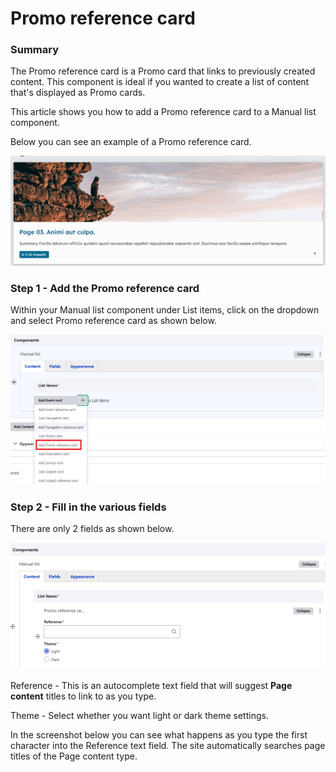 # Promo reference card

### Summary <a href="#promoreferencecardcomponent-summary" id="promoreferencecardcomponent-summary"></a>

The Promo reference card is a Promo card that links to previously created content. This component is ideal if you wanted to create a list of content that's displayed as Promo cards.&#x20;

This article shows you how to add a Promo reference card to a Manual list component.

Below you can see an example of a Promo reference card.

![](<../../../.gitbook/assets/image (40).png>)



### Step 1 - Add the Promo reference card <a href="#promoreferencecardcomponent-step1-addthepromoreferencecard" id="promoreferencecardcomponent-step1-addthepromoreferencecard"></a>

Within your Manual list component under List items, click on the dropdown and select Promo reference card as shown below.

![](<../../../.gitbook/assets/image (36).png>)

### Step 2 - Fill in the various fields <a href="#promoreferencecardcomponent-step2-fillinthevariousfields" id="promoreferencecardcomponent-step2-fillinthevariousfields"></a>

There are only 2 fields as shown below.

![](<../../../.gitbook/assets/image (39).png>)



Reference - This is an autocomplete text field that will suggest **Page content** titles to link to as you type.

Theme - Select whether you want light or dark theme settings.

In the screenshot below you can see what happens as you type the first character into the Reference text field. The site automatically searches page titles of the Page content type.
